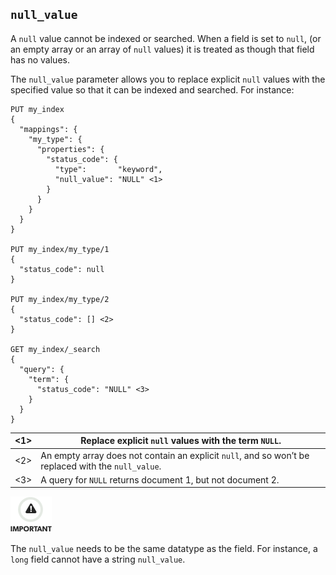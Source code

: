 ## `null_value`

A `null` value cannot be indexed or searched. When a field is set to `null`, (or an empty array or an array of `null` values) it is treated as though that field has no values.

The `null_value` parameter allows you to replace explicit `null` values with the specified value so that it can be indexed and searched. For instance:
    
    
    PUT my_index
    {
      "mappings": {
        "my_type": {
          "properties": {
            "status_code": {
              "type":       "keyword",
              "null_value": "NULL" <1>
            }
          }
        }
      }
    }
    
    PUT my_index/my_type/1
    {
      "status_code": null
    }
    
    PUT my_index/my_type/2
    {
      "status_code": [] <2>
    }
    
    GET my_index/_search
    {
      "query": {
        "term": {
          "status_code": "NULL" <3>
        }
      }
    }

<1>| Replace explicit `null` values with the term `NULL`.     
---|---    
<2>| An empty array does not contain an explicit `null`, and so won’t be replaced with the `null_value`.     
<3>| A query for `NULL` returns document 1, but not document 2.   
  
![Important](images/icons/important.png)

The `null_value` needs to be the same datatype as the field. For instance, a `long` field cannot have a string `null_value`.
